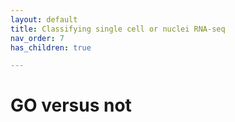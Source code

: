 ```yaml
---
layout: default
title: Classifying single cell or nuclei RNA-seq
nav_order: 7
has_children: true

---
```

# GO versus not 

